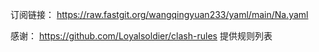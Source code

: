 订阅链接：
https://raw.fastgit.org/wangqingyuan233/yaml/main/Na.yaml

感谢：
https://github.com/Loyalsoldier/clash-rules
提供规则列表

